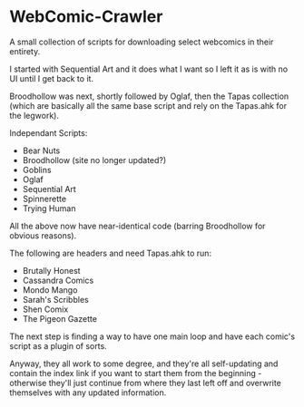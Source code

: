 # WebComic-Crawler
A small collection of scripts for downloading select webcomics in their entirety.

I started with Sequential Art and it does what I want so I left it as is with no UI until I get back to it.

Broodhollow was next, shortly followed by Oglaf, then the Tapas collection (which are basically all the same base script and rely on the Tapas.ahk for the legwork).

Independant Scripts:
- Bear Nuts
- Broodhollow (site no longer updated?)
- Goblins
- Oglaf
- Sequential Art
- Spinnerette
- Trying Human

All the above now have near-identical code (barring Broodhollow for obvious reasons).

The following are headers and need Tapas.ahk to run:
- Brutally Honest
- Cassandra Comics
- Mondo Mango
- Sarah's Scribbles
- Shen Comix
- The Pigeon Gazette

The next step is finding a way to have one main loop and have each comic's script as a plugin of sorts.

Anyway, they all work to some degree, and they're all self-updating and contain the index link if you want to start them from the beginning - otherwise they'll just continue from where they last left off and overwrite themselves with any updated information.
